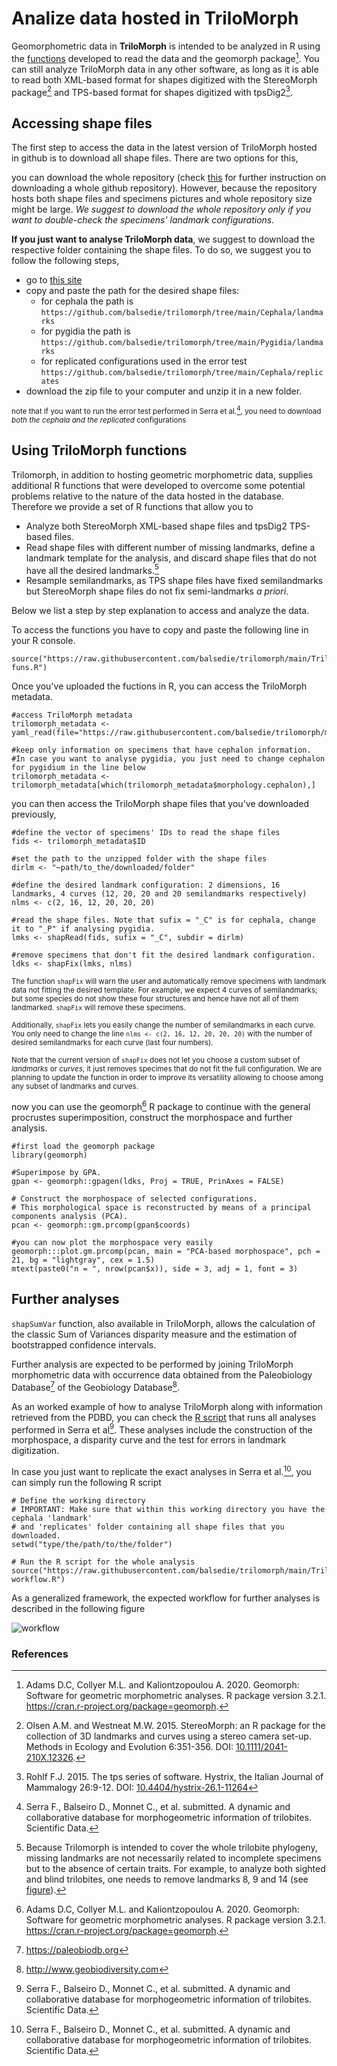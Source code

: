 # Analize data hosted in TriloMorph

Geomorphometric data in **TriloMorph** is intended to be analyzed in R using the [functions](/TriloMorph-funs.R) developed to read the data and the geomorph package[^N]. You can still analyze TriloMorph data in any other software, as long as it is able to read both XML-based format for shapes digitized with the StereoMorph package[^1] and TPS-based format for shapes digitized with tpsDig2[^2].

## Accessing shape files

The first step to access the data in the latest version of TriloMorph hosted in github is to download all shape files. There are two options for this,

you can download the whole repository (check [this](https://www.gitkraken.com/learn/git/github-download#how-to-download-a-github-repository) for further instruction on downloading a whole github repository). However, because the repository hosts both shape files and specimens pictures and whole repository size might be large. *We suggest to download the whole repository only if you want to double-check the specimens' landmark configurations.*

**If you just want to analyse TriloMorph data**, we suggest to download the respective folder containing the shape files. To do so, we suggest you to follow the following steps,
   * go to [this site](https://download-directory.github.io/)
   * copy and paste the path for the desired shape files:
       * for cephala the path is `https://github.com/balsedie/trilomorph/tree/main/Cephala/landmarks`
       * for pygidia the path is `https://github.com/balsedie/trilomorph/tree/main/Pygidia/landmarks`
       * for replicated configurations used in the error test `https://github.com/balsedie/trilomorph/tree/main/Cephala/replicates`
   * download the zip file to your computer and unzip it in a new folder.
  
  <sup> note that if you want to run the error test performed in Serra et al.[^6], you need to download *both the cephala and the replicated* configurations</sup>

## Using TriloMorph functions

Trilomorph, in addition to hosting geometric morphometric data, supplies additional R functions that were developed to overcome some potential problems relative to the nature of the data hosted in the database. Therefore we provide a set of R functions that allow you to
  * Analyze both StereoMorph XML-based shape files and tpsDig2 TPS-based files. 
  * Read shape files with different number of missing landmarks, define a landmark template for the analysis, and discard shape files that do not have all the desired landmarks.[^3]
  * Resample semilandmarks, as TPS shape files have fixed semilandmarks but StereoMorph shape files do not fix semi-landmarks _a priori_.

Below we list a step by step explanation to access and analyze the data.

To access the functions you have to copy and paste the following line in your R console.

    source("https://raw.githubusercontent.com/balsedie/trilomorph/main/TriloMorph-funs.R")

Once you've uploaded the fuctions in R, you can access the TriloMorph metadata.

    #access TriloMorph metadata
    trilomorph_metadata <- yaml_read(file="https://raw.githubusercontent.com/balsedie/trilomorph/main/trilomorph.yaml")

    #keep only information on specimens that have cephalon information. 
    #In case you want to analyse pygidia, you just need to change cephalon for pygidium in the line below
    trilomorph_metadata <- trilomorph_metadata[which(trilomorph_metadata$morphology.cephalon),]
    
you can then access the TriloMorph shape files that you've downloaded previously,
    
    #define the vector of specimens' IDs to read the shape files
    fids <- trilomorph_metadata$ID
    
    #set the path to the unzipped folder with the shape files
    dirlm <- "~path/to_the/downloaded/folder" 
    
    #define the desired landmark configuration: 2 dimensions, 16 landmarks, 4 curves (12, 20, 20 and 20 semilandmarks respectively)
    nlms <- c(2, 16, 12, 20, 20, 20)

    #read the shape files. Note that sufix = "_C" is for cephala, change it to "_P" if analysing pygidia.
    lmks <- shapRead(fids, sufix = "_C", subdir = dirlm)
    
    #remove specimens that don't fit the desired landmark configuration.
    ldks <- shapFix(lmks, nlms)

<sup>The function `shapFix` will warn the user and automatically remove specimens with landmark data not fitting the desired template. For example, we expect 4 curves of semilandmarks; but some species do not show these four structures and hence have not all of them landmarked. `shapFix` will remove these specimens.</sup>

<sup>Additionally, `shapFix` lets you easily change the number of semilandmarks in each curve. You only need to change the line `nlms <- c(2, 16, 12, 20, 20, 20)` with the number of desired semilandmarks for each curve (last four numbers).

<sup>Note that the current version of `shapFix` does not let you choose a custom subset of *landmarks* or *curves*, it just removes specimes that do not fit the full configuration. We are planning to update the function in order to improve its versatility allowing to choose among any subset of landmarks and curves.</sup>


now you can use the geomorph[^N] R package to continue with the general procrustes superimposition, construct the morphospace and further analysis.

    #first load the geomorph package
    library(geomorph)
    
    #Superimpose by GPA.
    gpan <- geomorph::gpagen(ldks, Proj = TRUE, PrinAxes = FALSE)
    
    # Construct the morphospace of selected configurations.
    # This morphological space is reconstructed by means of a principal components analysis (PCA).
    pcan <- geomorph::gm.prcomp(gpan$coords)
    
    #you can now plot the morphospace very easily
    geomorph:::plot.gm.prcomp(pcan, main = "PCA-based morphospace", pch = 21, bg = "lightgray", cex = 1.5)
    mtext(paste0("n = ", nrow(pcan$x)), side = 3, adj = 1, font = 3)

## Further analyses

`shapSumVar` function, also available in TriloMorph, allows the calculation of the classic Sum of Variances disparity measure and the estimation of bootstrapped confidence intervals.

Further analysis are expected to be performed by joining TriloMorph morphometric data with occurrence data obtained from the Paleobiology Database[^4] of the Geobiology Database[^5].

As an worked example of how to analyse TriloMorph along with information retrieved from the PDBD, you can check the [R script](/TriloMorph-workflow.R) that runs all analyses performed in Serra et al[^6]. These analyses include the construction of the morphospace, a disparity curve and the test for errors in landmark digitization. 

In case you just want to replicate the exact analyses in Serra et al.[^6], you can simply run the following R script
    
    # Define the working directory
    # IMPORTANT: Make sure that within this working directory you have the cephala 'landmark' 
    # and 'replicates' folder containing all shape files that you downloaded.
    setwd("type/the/path/to/the/folder")

    # Run the R script for the whole analysis
    source("https://raw.githubusercontent.com/balsedie/trilomorph/main/TriloMorph-workflow.R")

As a generalized framework, the expected workflow for further analyses is described in the following figure

![workflow](https://figshare.com/ndownloader/files/40535714/preview/40535714/preview.jpg)

### References
[^N]: Adams D.C, Collyer M.L. and Kaliontzopoulou A. 2020. Geomorph: Software for geometric morphometric analyses. R package version 3.2.1. https://cran.r-project.org/package=geomorph.
[^1]: Olsen A.M. and Westneat M.W. 2015. StereoMorph: an R package for the collection of 3D landmarks and curves using a stereo camera set-up. Methods in Ecology and Evolution 6:351-356. DOI: [10.1111/2041-210X.12326](https://doi.org/10.1111/2041-210X.12326).
[^2]: Rohlf F.J. 2015. The tps series of software. Hystrix, the Italian Journal of Mammalogy 26:9-12. DOI: [10.4404/hystrix-26.1-11264](https://doi.org/10.4404/hystrix-26.1-11264)
[^3]: Because Trilomorph is intended to cover the whole trilobite phylogeny, missing landmarks are not necessarily related to incomplete specimens but to the absence of certain traits. For example, to analyze both sighted and blind trilobites, one needs to remove landmarks 8, 9 and 14 (see [figure](https://figshare.com/ndownloader/files/40535717/preview/40535717/preview.jpg)).
[^4]: https://paleobiodb.org
[^5]: http://www.geobiodiversity.com
[^6]: Serra F., Balseiro D., Monnet C., et al. submitted. A dynamic and collaborative database for morphogeometric information of trilobites. Scientific Data.


